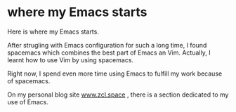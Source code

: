 # where my Emacs starts 

Here is where my Emacs starts.

After strugling with Emacs configuration for such a long time, I found spacemacs which combines the best part of Emacs an Vim. Actually, I learnt how to use Vim by using spacemacs. 

Right now, I spend even more time using Emacs to fulfill my work because of spacemacs. 

On my personal blog site www.zcl.space , there is a section dedicated to my use of Emacs.



